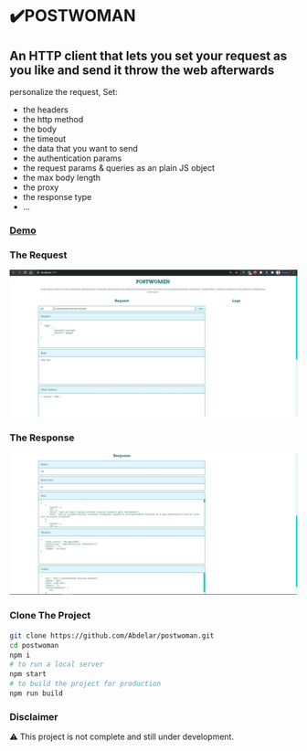 # ✔️POSTWOMAN

## An HTTP client that lets you set your request as you like and send it throw the web afterwards

personalize the request, Set:

- the headers
- the http method
- the body
- the timeout
- the data that you want to send
- the authentication params
- the request params & queries as an plain JS object
- the max body length
- the proxy
- the response type
- ...

### [Demo](https://elaroussi.me/postwoman)

### The Request

![screenshot_1](src/assets/screenshots1.jpg)

### The Response

![screenshot_2](src/assets/screenshots2.jpg)

### Clone The Project

```bash
git clone https://github.com/Abdelar/postwoman.git
cd postwoman
npm i
# to run a local server
npm start
# to build the project for production
npm run build
```

### Disclaimer

⚠️ This project is not complete and still under development.
